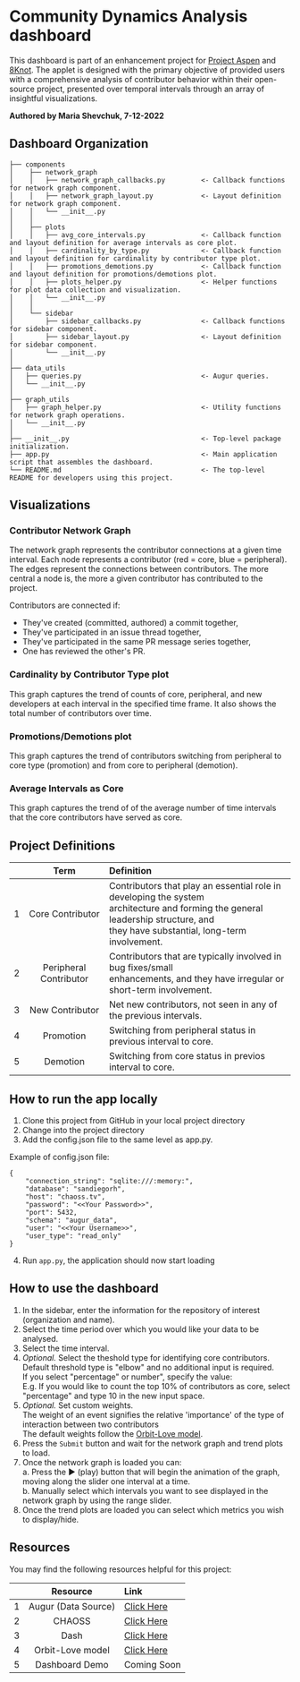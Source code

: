 # Community Dynamics Analysis dashboard 

This dashboard is part of an enhancement project for [Project Aspen](https://github.com/oss-aspen) and [8Knot](https://github.com/oss-aspen/8Knot). 
The applet is designed with the primary objective of provided users with a comprehensive analysis of contributor behavior within their open-source project, 
presented over temporal intervals through an array of insightful visualizations.

**Authored by Maria Shevchuk, 7-12-2022**

## Dashboard Organization

    ├── components
    │    ├── network_graph
    │    │   ├── network_graph_callbacks.py         <- Callback functions for network graph component.
    │    │   ├── network_graph_layout.py            <- Layout definition for network graph component.
    │    │   └── __init__.py
    │    │
    │    ├── plots 
    │    │   ├── avg_core_intervals.py              <- Callback function and layout definition for average intervals as core plot. 
    │    │   ├── cardinality_by_type.py             <- Callback function and layout definition for cardinality by contributor type plot. 
    │    │   ├── promotions_demotions.py            <- Callback function and layout definition for promotions/demotions plot.
    │    │   ├── plots_helper.py                    <- Helper functions for plot data collection and visualization.
    │    │   └── __init__.py
    │    │
    │    └── sidebar
    │        ├── sidebar_callbacks.py               <- Callback functions for sidebar component.
    │        ├── sidebar_layout.py                  <- Layout definition for sidebar component.
    │        └── __init__.py
    │
    ├── data_utils
    │   ├── queries.py                              <- Augur queries. 
    │   └── __init__.py                            
    │
    ├── graph_utils 
    │   ├── graph_helper.py                         <- Utility functions for network graph operations.
    │   └── __init__.py
    │
    ├── __init__.py                                 <- Top-level package initialization.
    ├── app.py                                      <- Main application script that assembles the dashboard.
    └── README.md                                   <- The top-level README for developers using this project.

## Visualizations
### Contributor Network Graph 
The network graph represents the contributor connections at a given time interval. Each node represents a contributor (red =  core, blue = peripheral). The edges represent the connections between contributors. The more central a node is, the more a given contributor has contributed to the project.

Contributors are connected if:

- They've created (committed, authored) a commit together,
- They've participated in an issue thread together,
- They've participated in the same PR message series together,
- One has reviewed the other's PR.

### Cardinality by Contributor Type plot
This graph captures the trend of counts of core, peripheral, and new developers at each interval in the specified time frame. It also shows the total number of contributors over time. 

### Promotions/Demotions plot
This graph captures the trend of contributors switching from peripheral to core type (promotion) and from core to peripheral (demotion).

### Average Intervals as Core
This graph captures the trend of of the average number of time intervals that the core contributors have served as core.

## Project Definitions
|  | **Term**                                       |                          Definition                                   |
|-:|:----------------------------------------------------------------------------------------------------------------------:|:---------------------------------------------------------------------------------------------------------------------------|
| 1| Core Contributor                               | Contributors that play an essential role in developing the system <br> architecture and forming the general leadership structure, and <br>they have substantial, long-term involvement.                      |
| 2| Peripheral Contributor                         | Contributors that are typically involved in bug fixes/small <br> enhancements, and they have irregular or short-term involvement.                      |
| 3| New Contributor                                | Net new contributors, not seen in any of the previous intervals.                     |
| 4| Promotion                                      | Switching from peripheral status in previous interval to core.                           |
| 5| Demotion                                       | Switching from core status in previos interval to core. |


## How to run the app locally
1. Clone this project from GitHub in your local project directory
2. Change into the project directory
3. Add the config.json file to the same level as app.py. 

Example of config.json file:
```
{
    "connection_string": "sqlite:///:memory:",
    "database": "sandiegorh",
    "host": "chaoss.tv",
    "password": "<<Your Password>>",
    "port": 5432,
    "schema": "augur_data",
    "user": "<<Your Username>>",
    "user_type": "read_only"
}
```
4. Run `app.py`, the application should now start loading

## How to use the dashboard
1. In the sidebar, enter the information for the repository of interest (organization and name).
2. Select the time period over which you would like your data to be analysed. 
3. Select the time interval.
4. *Optional.* Select the theshold type for identifying core contributors. <br>
    Default threshold type is "elbow" and no additional input is required. <br>
    If you select "percentage" or number", specify the value: <br>
        E.g. If you would like to count the top 10% of contributors as core, select "percentage" and type 10 in the new input space. <br>
5. *Optional.* Set custom weights.  <br>
    The weight of an event signifies the relative 'importance' of the type of interaction between two contributors  <br>
    The default weights follow the [Orbit-Love model](https://orbitmodel.com/).
6. Press the `Submit` button and wait for the network graph and trend plots to load. 
7. Once the network graph is loaded you can: <br>
    a. Press the ▶️ (play) button that will begin the animation of the graph, moving along the slider one interval at a time.<br>
    b. Manually select which intervals you want to see displayed in the network graph by using the range slider. 
8. Once the trend plots are loaded you can select which metrics you wish to display/hide. 

## Resources
You may find the following resources helpful for this project:

|  | **Resource**                                   |                                Link                                   |
|-:|:----------------------------------------------------------------------------------------------------------------------:|:---------------------------------------------------------------------------------------------------------------------------|
| 1| Augur (Data Source)                            | [Click Here](https://github.com/chaoss/augur)                         |
| 2| CHAOSS                                         | [Click Here](https://chaoss.community/)                               |
| 3| Dash                                           | [Click Here](https://dash.plotly.com/)                                |
| 4| Orbit-Love model                               | [Click Here](https://orbitmodel.com/)                                 |
| 5| Dashboard Demo                                 | Coming Soon |


